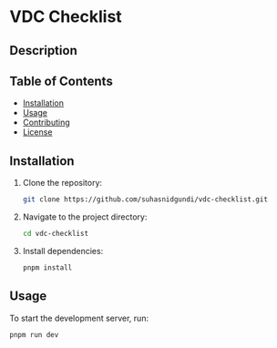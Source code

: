 # VDC Checklist

## Description



## Table of Contents

- [Installation](#installation)
- [Usage](#usage)
- [Contributing](#contributing)
- [License](#license)

## Installation

1. Clone the repository:
    ```sh
    git clone https://github.com/suhasnidgundi/vdc-checklist.git
    ```
2. Navigate to the project directory:
    ```sh
    cd vdc-checklist
    ```
3. Install dependencies:
    ```sh
    pnpm install
    ```

## Usage

To start the development server, run:
```sh
pnpm run dev